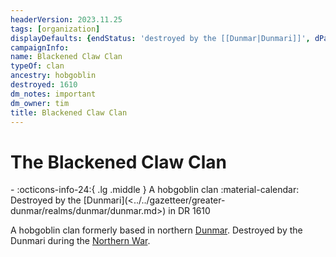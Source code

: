 ```yaml
---
headerVersion: 2023.11.25
tags: [organization]
displayDefaults: {endStatus: 'destroyed by the [[Dunmar|Dunmari]]', dPast: '<endStatus:U> in <enddate>'}
campaignInfo:
name: Blackened Claw Clan
typeOf: clan
ancestry: hobgoblin
destroyed: 1610
dm_notes: important
dm_owner: tim
title: Blackened Claw Clan
---
```

# The Blackened Claw Clan
<div class="grid cards ext-narrow-margin ext-one-column" markdown>
-
   :octicons-info-24:{ .lg .middle } A hobgoblin clan  
   :material-calendar: Destroyed by the [Dunmari](<../../gazetteer/greater-dunmar/realms/dunmar/dunmar.md>) in DR 1610  
</div>




A hobgoblin clan formerly based in northern [Dunmar](<../../gazetteer/greater-dunmar/realms/dunmar/dunmar.md>). Destroyed by the Dunmari during the [Northern War](<../../events/1600s/northern-war.md>). 